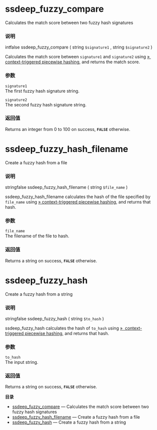 ssdeep\_fuzzy\_compare
======================

Calculates the match score between two fuzzy hash signatures

### 说明

<span class="type"><span class="type">int</span><span
class="type">false</span></span> <span
class="methodname">ssdeep\_fuzzy\_compare</span> ( <span
class="methodparam"><span class="type">string</span>
`$signature1`</span> , <span class="methodparam"><span
class="type">string</span> `$signature2`</span> )

Calculates the match score between `signature1` and `signature2` using
<a href="http://dfrws.org/2006/proceedings/12-Kornblum.pdf" class="link external">»  context-triggered piecewise hashing</a>,
and returns the match score.

### 参数

`signature1`  
The first fuzzy hash signature string.

`signature2`  
The second fuzzy hash signature string.

### 返回值

Returns an integer from 0 to 100 on success, **`FALSE`** otherwise.

ssdeep\_fuzzy\_hash\_filename
=============================

Create a fuzzy hash from a file

### 说明

<span class="type"><span class="type">string</span><span
class="type">false</span></span> <span
class="methodname">ssdeep\_fuzzy\_hash\_filename</span> ( <span
class="methodparam"><span class="type">string</span> `$file_name`</span>
)

<span class="function">ssdeep\_fuzzy\_hash\_filename</span> calculates
the hash of the file specified by `file_name` using
<a href="http://dfrws.org/2006/proceedings/12-Kornblum.pdf" class="link external">» context-triggered piecewise hashing</a>,
and returns that hash.

### 参数

`file_name`  
The filename of the file to hash.

### 返回值

Returns a string on success, **`FALSE`** otherwise.

ssdeep\_fuzzy\_hash
===================

Create a fuzzy hash from a string

### 说明

<span class="type"><span class="type">string</span><span
class="type">false</span></span> <span
class="methodname">ssdeep\_fuzzy\_hash</span> ( <span
class="methodparam"><span class="type">string</span> `$to_hash`</span> )

<span class="function">ssdeep\_fuzzy\_hash</span> calculates the hash of
`to_hash` using
<a href="http://dfrws.org/2006/proceedings/12-Kornblum.pdf" class="link external">»  context-triggered piecewise hashing</a>,
and returns that hash.

### 参数

`to_hash`  
The input string.

### 返回值

Returns a string on success, **`FALSE`** otherwise.

**目录**

-   [ssdeep\_fuzzy\_compare](/ref/ssdeep.html#ssdeep_fuzzy_compare) —
    Calculates the match score between two fuzzy hash signatures
-   [ssdeep\_fuzzy\_hash\_filename](/ref/ssdeep.html#ssdeep_fuzzy_hash_filename)
    — Create a fuzzy hash from a file
-   [ssdeep\_fuzzy\_hash](/ref/ssdeep.html#ssdeep_fuzzy_hash) — Create a
    fuzzy hash from a string
